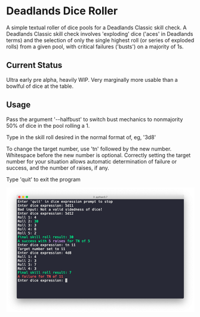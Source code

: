 # Deadlands Dice Roller

A simple textual roller of dice pools for a Deadlands Classic skill check.
A Deadlands Classic skill check involves 'exploding' dice ('aces' in Deadlands
terms) and the selection of only the single highest roll (or series of exploded
rolls) from a given pool, with critical failures ('busts') on a majority of 1s.

## Current Status

Ultra early pre alpha, heavily WIP.  Very marginally more usable than a bowlful
of dice at the table.

## Usage

Pass the argument '--halfbust' to switch bust mechanics to nonmajority 50% of
dice in the pool rolling a 1.

Type in the skill roll desired in the normal format of, eg, '3d8'

To change the target number, use 'tn' followed by the new number. Whitespace before
the new number is optional. Correctly setting the target number for your situation
allows automatic determination of failure or success, and the number of raises,
if any.

Type 'quit' to exit the program

![Screenshot](img/screenshot.png)
